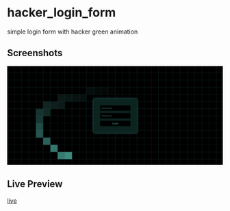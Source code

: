 # hacker_login_form

simple login form with hacker green animation

## Screenshots

![](./imgs/screenshot2.png)

## Live Preview

[live](https://hackerloginform.netlify.app/)
